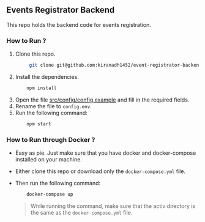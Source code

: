 ## Events Registrator Backend

This repo holds the backend code for events registration.

### How to Run ?

1. Clone this repo.
    ```bash
         git clone git@github.com:kiranadh1452/event-registrator-backend.git
    ```
2. Install the dependencies.
    ```bash
        npm install
    ```
3. Open the file [src/config/config.example](src/config/config.example) and fill in the required fields.
4. Rename the file to `config.env`.
5. Run the following command:
    ```bash
        npm start
    ```

### How to Run through Docker ?

-   Easy as pie. Just make sure that you have docker and docker-compose installed on your machine.
-   Either clone this repo or download only the `docker-compose.yml` file.
-   Then run the following command:
    ```bash
        docker-compose up
    ```

    > While running the command, make sure that the activ directory is the same as the `docker-compose.yml` file.
